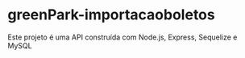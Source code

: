 # greenPark-importacaoboletos
Este projeto é uma API construída com Node.js, Express, Sequelize e MySQL
